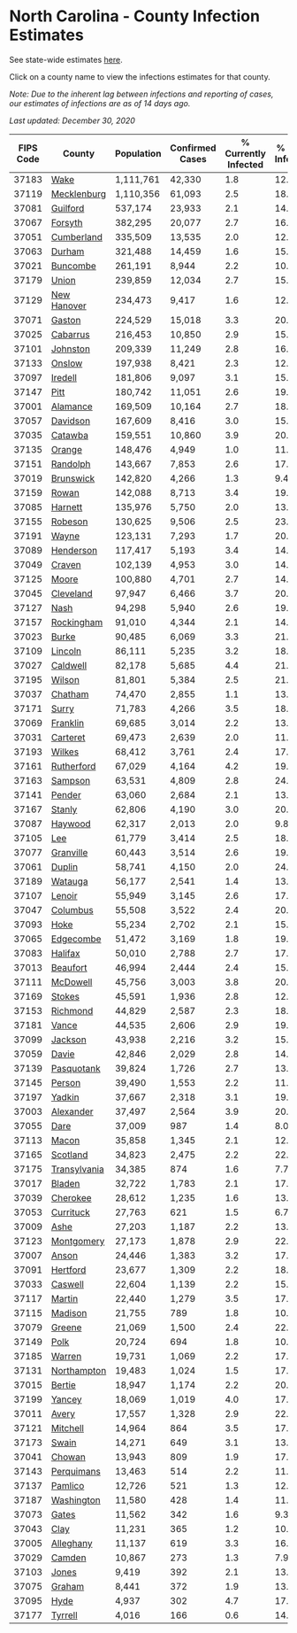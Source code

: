 # North Carolina - County Infection Estimates

See state-wide estimates [here](/infections/us-nc).

Click on a county name to view the infections estimates for that county.

*Note: Due to the inherent lag between infections and reporting of cases, our estimates of infections are as of 14 days ago.*

*Last updated: December 30, 2020*

|   FIPS Code |                       County |   Population |   Confirmed Cases |   % Currently Infected |   % Total Infected |
|-------------|------------------------------|--------------|-------------------|------------------------|--------------------|
|       37183 |                 [Wake](wake) |    1,111,761 |            42,330 |                    1.8 |               12.0 |
|       37119 |   [Mecklenburg](mecklenburg) |    1,110,356 |            61,093 |                    2.5 |               18.0 |
|       37081 |         [Guilford](guilford) |      537,174 |            23,933 |                    2.1 |               14.0 |
|       37067 |           [Forsyth](forsyth) |      382,295 |            20,077 |                    2.7 |               16.6 |
|       37051 |     [Cumberland](cumberland) |      335,509 |            13,535 |                    2.0 |               12.7 |
|       37063 |             [Durham](durham) |      321,488 |            14,459 |                    1.6 |               15.4 |
|       37021 |         [Buncombe](buncombe) |      261,191 |             8,944 |                    2.2 |               10.4 |
|       37179 |               [Union](union) |      239,859 |            12,034 |                    2.7 |               15.6 |
|       37129 |   [New Hanover](new-hanover) |      234,473 |             9,417 |                    1.6 |               12.6 |
|       37071 |             [Gaston](gaston) |      224,529 |            15,018 |                    3.3 |               20.5 |
|       37025 |         [Cabarrus](cabarrus) |      216,453 |            10,850 |                    2.9 |               15.7 |
|       37101 |         [Johnston](johnston) |      209,339 |            11,249 |                    2.8 |               16.9 |
|       37133 |             [Onslow](onslow) |      197,938 |             8,421 |                    2.3 |               12.8 |
|       37097 |           [Iredell](iredell) |      181,806 |             9,097 |                    3.1 |               15.5 |
|       37147 |                 [Pitt](pitt) |      180,742 |            11,051 |                    2.6 |               19.0 |
|       37001 |         [Alamance](alamance) |      169,509 |            10,164 |                    2.7 |               18.7 |
|       37057 |         [Davidson](davidson) |      167,609 |             8,416 |                    3.0 |               15.5 |
|       37035 |           [Catawba](catawba) |      159,551 |            10,860 |                    3.9 |               20.8 |
|       37135 |             [Orange](orange) |      148,476 |             4,949 |                    1.0 |               11.1 |
|       37151 |         [Randolph](randolph) |      143,667 |             7,853 |                    2.6 |               17.4 |
|       37019 |       [Brunswick](brunswick) |      142,820 |             4,266 |                    1.3 |                9.4 |
|       37159 |               [Rowan](rowan) |      142,088 |             8,713 |                    3.4 |               19.7 |
|       37085 |           [Harnett](harnett) |      135,976 |             5,750 |                    2.0 |               13.4 |
|       37155 |           [Robeson](robeson) |      130,625 |             9,506 |                    2.5 |               23.3 |
|       37191 |               [Wayne](wayne) |      123,131 |             7,293 |                    1.7 |               20.3 |
|       37089 |       [Henderson](henderson) |      117,417 |             5,193 |                    3.4 |               14.1 |
|       37049 |             [Craven](craven) |      102,139 |             4,953 |                    3.0 |               14.9 |
|       37125 |               [Moore](moore) |      100,880 |             4,701 |                    2.7 |               14.6 |
|       37045 |       [Cleveland](cleveland) |       97,947 |             6,466 |                    3.7 |               20.1 |
|       37127 |                 [Nash](nash) |       94,298 |             5,940 |                    2.6 |               19.6 |
|       37157 |     [Rockingham](rockingham) |       91,010 |             4,344 |                    2.1 |               14.4 |
|       37023 |               [Burke](burke) |       90,485 |             6,069 |                    3.3 |               21.2 |
|       37109 |           [Lincoln](lincoln) |       86,111 |             5,235 |                    3.2 |               18.3 |
|       37027 |         [Caldwell](caldwell) |       82,178 |             5,685 |                    4.4 |               21.0 |
|       37195 |             [Wilson](wilson) |       81,801 |             5,384 |                    2.5 |               21.2 |
|       37037 |           [Chatham](chatham) |       74,470 |             2,855 |                    1.1 |               13.9 |
|       37171 |               [Surry](surry) |       71,783 |             4,266 |                    3.5 |               18.4 |
|       37069 |         [Franklin](franklin) |       69,685 |             3,014 |                    2.2 |               13.7 |
|       37031 |         [Carteret](carteret) |       69,473 |             2,639 |                    2.0 |               11.5 |
|       37193 |             [Wilkes](wilkes) |       68,412 |             3,761 |                    2.4 |               17.5 |
|       37161 |     [Rutherford](rutherford) |       67,029 |             4,164 |                    4.2 |               19.2 |
|       37163 |           [Sampson](sampson) |       63,531 |             4,809 |                    2.8 |               24.7 |
|       37141 |             [Pender](pender) |       63,060 |             2,684 |                    2.1 |               13.1 |
|       37167 |             [Stanly](stanly) |       62,806 |             4,190 |                    3.0 |               20.8 |
|       37087 |           [Haywood](haywood) |       62,317 |             2,013 |                    2.0 |                9.8 |
|       37105 |                   [Lee](lee) |       61,779 |             3,414 |                    2.5 |               18.4 |
|       37077 |       [Granville](granville) |       60,443 |             3,514 |                    2.6 |               19.4 |
|       37061 |             [Duplin](duplin) |       58,741 |             4,150 |                    2.0 |               24.5 |
|       37189 |           [Watauga](watauga) |       56,177 |             2,541 |                    1.4 |               13.7 |
|       37107 |             [Lenoir](lenoir) |       55,949 |             3,145 |                    2.6 |               17.7 |
|       37047 |         [Columbus](columbus) |       55,508 |             3,522 |                    2.4 |               20.3 |
|       37093 |                 [Hoke](hoke) |       55,234 |             2,702 |                    2.1 |               15.7 |
|       37065 |       [Edgecombe](edgecombe) |       51,472 |             3,169 |                    1.8 |               19.6 |
|       37083 |           [Halifax](halifax) |       50,010 |             2,788 |                    2.7 |               17.6 |
|       37013 |         [Beaufort](beaufort) |       46,994 |             2,444 |                    2.4 |               15.6 |
|       37111 |         [McDowell](mcdowell) |       45,756 |             3,003 |                    3.8 |               20.2 |
|       37169 |             [Stokes](stokes) |       45,591 |             1,936 |                    2.8 |               12.8 |
|       37153 |         [Richmond](richmond) |       44,829 |             2,587 |                    2.3 |               18.2 |
|       37181 |               [Vance](vance) |       44,535 |             2,606 |                    2.9 |               19.1 |
|       37099 |           [Jackson](jackson) |       43,938 |             2,216 |                    3.2 |               15.4 |
|       37059 |               [Davie](davie) |       42,846 |             2,029 |                    2.8 |               14.4 |
|       37139 |     [Pasquotank](pasquotank) |       39,824 |             1,726 |                    2.7 |               13.4 |
|       37145 |             [Person](person) |       39,490 |             1,553 |                    2.2 |               11.9 |
|       37197 |             [Yadkin](yadkin) |       37,667 |             2,318 |                    3.1 |               19.3 |
|       37003 |       [Alexander](alexander) |       37,497 |             2,564 |                    3.9 |               20.3 |
|       37055 |                 [Dare](dare) |       37,009 |               987 |                    1.4 |                8.0 |
|       37113 |               [Macon](macon) |       35,858 |             1,345 |                    2.1 |               12.0 |
|       37165 |         [Scotland](scotland) |       34,823 |             2,475 |                    2.2 |               22.1 |
|       37175 | [Transylvania](transylvania) |       34,385 |               874 |                    1.6 |                7.7 |
|       37017 |             [Bladen](bladen) |       32,722 |             1,783 |                    2.1 |               17.7 |
|       37039 |         [Cherokee](cherokee) |       28,612 |             1,235 |                    1.6 |               13.5 |
|       37053 |       [Currituck](currituck) |       27,763 |               621 |                    1.5 |                6.7 |
|       37009 |                 [Ashe](ashe) |       27,203 |             1,187 |                    2.2 |               13.1 |
|       37123 |     [Montgomery](montgomery) |       27,173 |             1,878 |                    2.9 |               22.6 |
|       37007 |               [Anson](anson) |       24,446 |             1,383 |                    3.2 |               17.8 |
|       37091 |         [Hertford](hertford) |       23,677 |             1,309 |                    2.2 |               18.0 |
|       37033 |           [Caswell](caswell) |       22,604 |             1,139 |                    2.2 |               15.6 |
|       37117 |             [Martin](martin) |       22,440 |             1,279 |                    3.5 |               17.7 |
|       37115 |           [Madison](madison) |       21,755 |               789 |                    1.8 |               10.6 |
|       37079 |             [Greene](greene) |       21,069 |             1,500 |                    2.4 |               22.7 |
|       37149 |                 [Polk](polk) |       20,724 |               694 |                    1.8 |               10.7 |
|       37185 |             [Warren](warren) |       19,731 |             1,069 |                    2.2 |               17.2 |
|       37131 |   [Northampton](northampton) |       19,483 |             1,024 |                    1.5 |               17.9 |
|       37015 |             [Bertie](bertie) |       18,947 |             1,174 |                    2.2 |               20.2 |
|       37199 |             [Yancey](yancey) |       18,069 |             1,019 |                    4.0 |               17.1 |
|       37011 |               [Avery](avery) |       17,557 |             1,328 |                    2.9 |               22.6 |
|       37121 |         [Mitchell](mitchell) |       14,964 |               864 |                    3.5 |               17.2 |
|       37173 |               [Swain](swain) |       14,271 |               649 |                    3.1 |               13.7 |
|       37041 |             [Chowan](chowan) |       13,943 |               809 |                    1.9 |               17.7 |
|       37143 |     [Perquimans](perquimans) |       13,463 |               514 |                    2.2 |               11.7 |
|       37137 |           [Pamlico](pamlico) |       12,726 |               521 |                    1.3 |               12.7 |
|       37187 |     [Washington](washington) |       11,580 |               428 |                    1.4 |               11.9 |
|       37073 |               [Gates](gates) |       11,562 |               342 |                    1.6 |                9.3 |
|       37043 |                 [Clay](clay) |       11,231 |               365 |                    1.2 |               10.0 |
|       37005 |       [Alleghany](alleghany) |       11,137 |               619 |                    3.3 |               16.8 |
|       37029 |             [Camden](camden) |       10,867 |               273 |                    1.3 |                7.9 |
|       37103 |               [Jones](jones) |        9,419 |               392 |                    2.1 |               13.2 |
|       37075 |             [Graham](graham) |        8,441 |               372 |                    1.9 |               13.0 |
|       37095 |                 [Hyde](hyde) |        4,937 |               302 |                    4.7 |               17.7 |
|       37177 |           [Tyrrell](tyrrell) |        4,016 |               166 |                    0.6 |               14.2 |